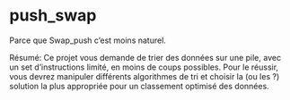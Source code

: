 # push_swap
Parce que Swap_push c’est moins naturel.

Résumé: Ce projet vous demande de trier des données sur une pile, avec un set
d’instructions limité, en moins de coups possibles. Pour le réussir, vous devrez
manipuler différents algorithmes de tri et choisir la (ou les ?) solution la plus appropriée pour un classement optimisé des données.
